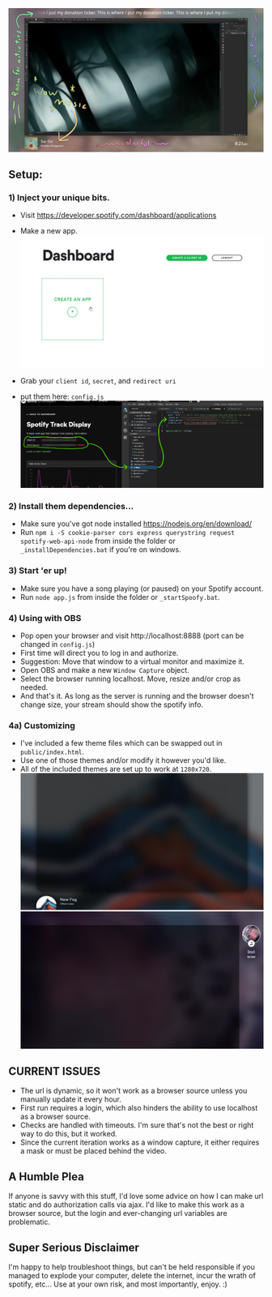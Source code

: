 ![Spoofy Show](readme_img/intro.jpg?raw=true)

## Setup:

### 1) Inject your unique bits.
- Visit https://developer.spotify.com/dashboard/applications
- Make a new app.
![Make An App](readme_img/make-an-app.jpg?raw=true)

- Grab your `client id`, `secret`, and `redirect uri`
- put them here: `config.js`
![Configure](readme_img/spoofyconfig.jpg?raw=true)

### 2)  Install them dependencies...
- Make sure you've got node installed https://nodejs.org/en/download/
- Run `npm i -S cookie-parser cors express querystring request spotify-web-api-node` from inside the folder or `_installDependencies.bat` if you're on windows.

### 3)  Start 'er up!
- Make sure you have a song playing (or paused) on your Spotify account.
- Run `node app.js` from inside the folder or `_startSpoofy.bat`.

### 4) Using with OBS
- Pop open your browser and visit http://localhost:8888 (port can be changed in `config.js`)
- First time will direct you to log in and authorize.
- Suggestion: Move that window to a virtual monitor and maximize it.
- Open OBS and make a new `Window Capture` object.
- Select the browser running localhost. Move, resize and/or crop as needed.
- And that's it. As long as the server is running and the browser doesn't change size, your stream should show the spotify info.

### 4a) Customizing
- I've included a few theme files which can be swapped out in `public/index.html`.
- Use one of those themes and/or modify it however you'd like.
- All of the included themes are set up to work at `1280x720`.
![Theme 1](readme_img/screenshot1.jpg?raw=true)
![Theme 3](readme_img/screenshot2.jpg?raw=true)


## CURRENT ISSUES
- The url is dynamic, so it won't work as a browser source unless you manually update it every hour.
- First run requires a login, which also hinders the ability to use localhost as a browser source.
- Checks are handled with timeouts. I'm sure that's not the best or right way to do this, but it worked.
- Since the current iteration works as a window capture, it either requires a mask or must be placed behind the video.

## A Humble Plea
If anyone is savvy with this stuff, I'd love some advice on how I can make url static and do authorization calls via ajax. I'd like to make this work as a browser source, but the login and ever-changing url variables are problematic.

## Super Serious Disclaimer
I'm happy to help troubleshoot things, but can't be held responsible if you managed to explode your computer, delete the internet, incur the wrath of spotify, etc... Use at your own risk, and most importantly, enjoy. :)
